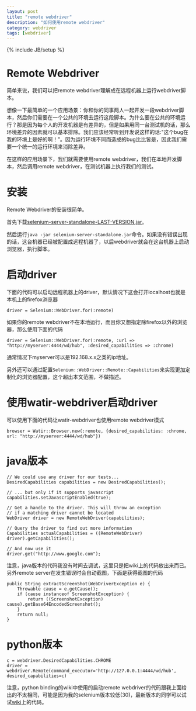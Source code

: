 ```yaml
---
layout: post
title: "remote webdriver"
description: "如何使用remote webdriver"
category: webdriver
tags: [webdriver]
---
```

{% include JB/setup %}

Remote Webdriver
================
简单来说，我们可以把remote webdriver理解成在远程机器上运行webdriver脚本。

想像一下最简单的一个应用场景：你和你的同事两人一起开发一段webdriver脚本，然后你们需要在一个公共的环境去运行这段脚本。为什么要在公共的环境运行？那是因为每个人的开发机器是有差异的，但是如果用同一台测试机的话，那么环境差异的因素就可以基本排除。我们应该经常听到开发说这样的话:"这个bug在我的环境上是好的啊！"。因为运行环境不同而造成的bug比比皆是，因此我们需要一个统一的运行环境来消除差异。

在这样的应用场景下，我们就需要使用remote webdriver，我们在本地开发脚本，然后调用remote webdriver，在测试机器上执行我们的测试。

安装
====
Remote Webdriver的安装很简单。

首先下载[selenium-server-standalone-LAST-VERSION.jar](http://code.google.com/p/selenium/downloads/list)。

然后运行```java -jar selenium-server-standalone.jar```命令。如果没有错误出现的话，这台机器已经被配置成远程机器了，以后webdriver就会在这台机器上启动浏览器，执行脚本。

启动driver
==========

下面的代码可以启动远程机器上的driver，默认情况下这会打开localhost也就是本机上的firefox浏览器

	driver = Selenium::WebDriver.for(:remote)

如果你的remote webdriver不在本地运行，而且你又想指定除firefox以外的浏览器，那么使用下面的代码

	driver = Selenium::WebDriver.for(:remote, :url => "http://myserver:4444/wd/hub", :desired_capabilities => :chrome)

通常情况下myserver可以是192.168.x.x之类的ip地址。

另外还可以通过配置```Selenium::WebDriver::Remote::Capabilities```来实现更加定制化的浏览器配置，这个超出本文范围，不做描述。

使用watir-webdriver启动driver
============================

可以使用下面的代码让watir-webdriver也使用remote webdriver模式

	browser = Watir::Browser.new(:remote, {desired_capabilities: :chrome, url: "http://myserver:4444/wd/hub"})


java版本
========
	// We could use any driver for our tests...
	DesiredCapabilities capabilities = new DesiredCapabilities();

	// ... but only if it supports javascript
	capabilities.setJavascriptEnabled(true);

	// Get a handle to the driver. This will throw an exception
	// if a matching driver cannot be located
	WebDriver driver = new RemoteWebDriver(capabilities);

	// Query the driver to find out more information
	Capabilities actualCapabilities = ((RemoteWebDriver) driver).getCapabilities();

	// And now use it
	driver.get("http://www.google.com");

注意，java版本的代码我没有时间去调试，这里只是把wiki上的代码放出来而已。另外remote server在发生错误时会自动截图，下面是获得截图的代码

	public String extractScreenShot(WebDriverException e) {
		Throwable cause = e.getCause();
		if (cause instanceof ScreenshotException) {
			return ((ScreenshotException) cause).getBase64EncodedScreenshot();
		}
		return null;
	}
	
python版本
==========
	c = webdriver.DesiredCapabilities.CHROME
	driver = webdriver.Remote(command_executor='http://127.0.0.1:4444/wd/hub', desired_capabilities=c)

注意，python binding的wiki中使用的启动remote webdriver的代码跟我上面给出的不太相同，可能是因为我的selenium版本较低(30)，最新版本的同学可以试试[wiki](http://code.google.com/p/selenium/wiki/PythonBindings)上的代码。

